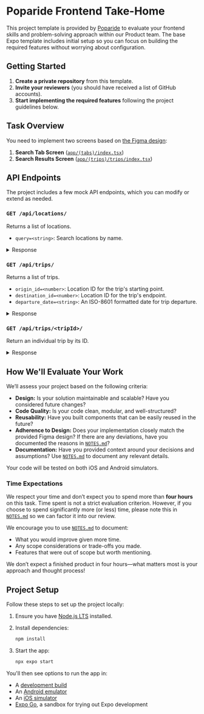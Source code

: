 # Poparide Frontend Take-Home

This project template is provided by [Poparide](https://poparide.com) to evaluate your frontend skills and problem-solving approach within our Product team. The base Expo template includes initial setup so you can focus on building the required features without worrying about configuration.

## Getting Started

1. **Create a private repository** from this template.
2. **Invite your reviewers** (you should have received a list of GitHub accounts).
3. **Start implementing the required features** following the project guidelines below.

## Task Overview

You need to implement two screens based on [the Figma design](https://www.figma.com/design/SyGYoUKTm3PDmjknLu1euh/Poparide-Take-home-Mobile?node-id=0-1):

1. **Search Tab Screen** ([`app/(tabs)/index.tsx`](<./app/(tabs)/index.tsx>))
2. **Search Results Screen** ([`app/(trips)/trips/index.tsx`](<./app/(trips)/index.tsx>))

## API Endpoints

The project includes a few mock API endpoints, which you can modify or extend as needed.

### `GET /api/locations/`

Returns a list of locations.

- `query=<string>`: Search locations by name.

<details>

<summary>Response</summary>

```
200 OK
{
   "count": <int>,
   "next": <string>,
   "previous": <string>,
   "results": [
      {
         "id": <int>,
         "name": <string>,
         "latitude": <float>,
         "longitude": <float>
      },
      ...
   ]
}
```

</details>

### `GET /api/trips/`

Returns a list of trips.

- `origin_id=<number>`: Location ID for the trip's starting point.
- `destination_id=<number>`: Location ID for the trip's endpoint.
- `departure_date=<string>`: An ISO-8601 formatted date for trip departure.

<details>

<summary>Response</summary>

```
200 OK
{
   "count": <int>,
   "next": <string>,
   "previous": <string>,
   "results": [
      {
         "id": <int>,
         "creator": {
            "id": <int>,
            "name": <string>,
            "is_verified": <boolean>,
            "stats": {
               "avg_rating": <float>,
               "trips_driven": <int>,
               "trips_taken": <int>
            }
         },
         "vehicle": {
            "id": <int>,
            "owner": <int>,
            "make": <string>,
            "model": <string>,
            "year": <int>
         },
         "description": <string>,
         "origin": {
            "id": <int>,
            "name": <string>,
            "latitude": <float>,
            "longitude": <float>
         },
         "destination": {
            "id": <int>,
            "name": <string>,
            "latitude": <float>,
            "longitude": <float>
         },
         "departure_time": <timestamp>,  // ISO-8601
         "state": "open" | "closed" | "cancelled",
         "passengers": [
            {
               "id": <int>,
               "name": <string>,
               "is_verified": <boolean>,
               "stats": {
                  "avg_rating": <float>,
                  "trips_driven": <int>,
                  "trips_taken": <int>
               }
            },
            ...
         ],
         "number_of_seats": <int>,
         "price_per_seat": <string>
      },
      ...
   ]
}
```

</details>

### `GET /api/trips/<tripId>/`

Return an individual trip by its ID.

<details>

<summary>Response</summary>

```
200 OK
{
   "id": <int>,
   "creator": {
      "id": <int>,
      "name": <string>,
      "is_verified": <boolean>,
      "stats": {
         "avg_rating": <float>,
         "trips_driven": <int>,
         "trips_taken": <int>
      }
   },
   "vehicle": {
      "id": <int>,
      "owner": <int>,
      "make": <string>,
      "model": <string>,
      "year": <int>
   },
   "description": <string>,
   "origin": {
      "id": <int>,
      "name": <string>,
      "latitude": <float>,
      "longitude": <float>
   },
   "destination": {
      "id": <int>,
      "name": <string>,
      "latitude": <float>,
      "longitude": <float>
   },
   "departure_time": <timestamp>,  // ISO-8601
   "state": "open" | "closed" | "cancelled",
   "passengers": [
      {
         "id": <int>,
         "name": <string>,
         "is_verified": <boolean>,
         "stats": {
            "avg_rating": <float>,
            "trips_driven": <int>,
            "trips_taken": <int>
         }
      },
      ...
   ],
   "number_of_seats": <int>,
   "price_per_seat": <string>
}
```

</details>

## How We'll Evaluate Your Work

We’ll assess your project based on the following criteria:

- **Design:** Is your solution maintainable and scalable? Have you considered future changes?
- **Code Quality:** Is your code clean, modular, and well-structured?
- **Reusability:** Have you built components that can be easily reused in the future?
- **Adherence to Design:** Does your implementation closely match the provided Figma design? If there are any deviations, have you documented the reasons in [`NOTES.md`](./NOTES.md)?
- **Documentation:** Have you provided context around your decisions and assumptions? Use [`NOTES.md`](./NOTES.md) to document any relevant details.

Your code will be tested on both iOS and Android simulators.

### Time Expectations

We respect your time and don’t expect you to spend more than **four hours** on this task. Time spent is not a strict evaluation criterion. However, if you choose to spend significantly more (or less) time, please note this in [`NOTES.md`](./NOTES.md) so we can factor it into our review.

We encourage you to use [`NOTES.md`](./NOTES.md) to document:

- What you would improve given more time.
- Any scope considerations or trade-offs you made.
- Features that were out of scope but worth mentioning.

We don’t expect a finished product in four hours—what matters most is your approach and thought process!

## Project Setup

Follow these steps to set up the project locally:

1. Ensure you have [Node.js LTS](https://nodejs.org/en/) installed.
2. Install dependencies:

   ```bash
   npm install
   ```

3. Start the app:

   ```bash
   npx expo start
   ```

You'll then see options to run the app in:

- A [development build](https://docs.expo.dev/develop/development-builds/introduction/)
- An [Android emulator](https://docs.expo.dev/workflow/android-studio-emulator/)
- An [iOS simulator](https://docs.expo.dev/workflow/ios-simulator/)
- [Expo Go](https://expo.dev/go), a sandbox for trying out Expo development
